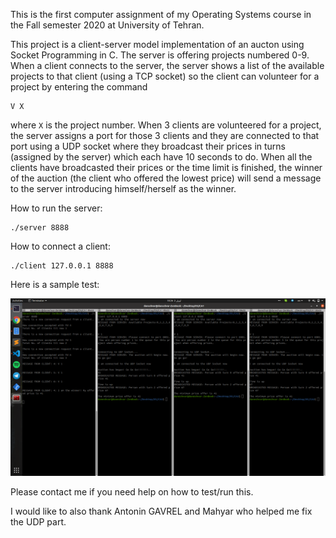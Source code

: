 This is the first computer assignment of my Operating Systems course in the Fall semester 2020 at University of Tehran.

This project is a client-server model implementation of an aucton using Socket Programming in C.
The server is offering projects numbered 0-9. When a client connects to the server, the server shows a list of the available projects to that client (using a TCP socket) so the client can volunteer for a project by entering the command
```
V X
```
where ```X``` is the project number.
When 3 clients are volunteered for a project, the server assigns a port for those 3 clients and they are connected to that port using a UDP socket where they broadcast their prices in turns (assigned by the server) which each have 10 seconds to do. 
When all the clients have broadcasted their prices or the time limit is finished, the winner of the auction (the client who offered the lowest price) will send a message to the server introducing himself/herself as the winner. 

How to run the server:
```
./server 8888
```

How to connect a client:
```
./client 127.0.0.1 8888
```

Here is a sample test:

![How 2 Run](how2run.png)


Please contact me if you need help on how to test/run this. 

I would like to also thank Antonin GAVREL and Mahyar who helped me fix the UDP part. 